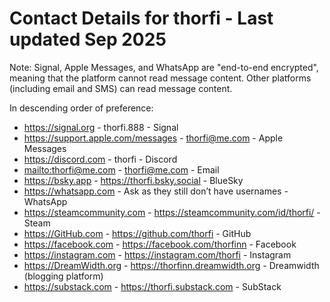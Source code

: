 # Contact Details for thorfi - Last updated Sep 2025

Note: Signal, Apple Messages, and WhatsApp are "end-to-end encrypted", meaning that the platform cannot read message content. Other platforms (including email and SMS) can read message content.

In descending order of preference:

- <https://signal.org> - thorfi.888 - Signal
- <https://support.apple.com/messages> - thorfi@me.com - Apple Messages
- <https://discord.com> - thorfi - Discord
- <mailto:thorfi@me.com> - <thorfi@me.com> - Email
- <https://bsky.app> - <https://thorfi.bsky.social> - BlueSky
- <https://whatsapp.com> - Ask as they still don’t have usernames - WhatsApp
- <https://steamcommunity.com> - <https://steamcommunity.com/id/thorfi/> - Steam
- <https://GitHub.com> - <https://github.com/thorfi> - GitHub
- <https://facebook.com> - <https://facebook.com/thorfinn> - Facebook
- <https://instagram.com> - <https://instagram.com/thorfi> - Instagram
- <https://DreamWidth.org> - <https://thorfinn.dreamwidth.org> - Dreamwidth (blogging platform)
- <https://substack.com> - <https://thorfi.substack.com> - SubStack
